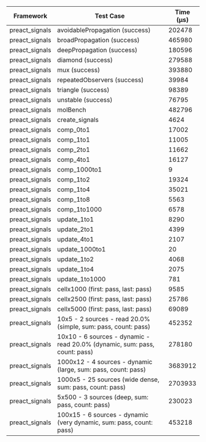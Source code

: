 | Framework | Test Case | Time (μs) |
| --- | --- | --- |
| preact_signals | avoidablePropagation (success) | 202478 |
| preact_signals | broadPropagation (success) | 465980 |
| preact_signals | deepPropagation (success) | 180596 |
| preact_signals | diamond (success) | 279588 |
| preact_signals | mux (success) | 393880 |
| preact_signals | repeatedObservers (success) | 39984 |
| preact_signals | triangle (success) | 98389 |
| preact_signals | unstable (success) | 76795 |
| preact_signals | molBench | 482796 |
| preact_signals | create_signals | 4624 |
| preact_signals | comp_0to1 | 17002 |
| preact_signals | comp_1to1 | 11005 |
| preact_signals | comp_2to1 | 11662 |
| preact_signals | comp_4to1 | 16127 |
| preact_signals | comp_1000to1 | 9 |
| preact_signals | comp_1to2 | 19324 |
| preact_signals | comp_1to4 | 35021 |
| preact_signals | comp_1to8 | 5563 |
| preact_signals | comp_1to1000 | 6578 |
| preact_signals | update_1to1 | 8290 |
| preact_signals | update_2to1 | 4399 |
| preact_signals | update_4to1 | 2107 |
| preact_signals | update_1000to1 | 20 |
| preact_signals | update_1to2 | 4068 |
| preact_signals | update_1to4 | 2075 |
| preact_signals | update_1to1000 | 781 |
| preact_signals | cellx1000 (first: pass, last: pass) | 9585 |
| preact_signals | cellx2500 (first: pass, last: pass) | 25786 |
| preact_signals | cellx5000 (first: pass, last: pass) | 69089 |
| preact_signals | 10x5 - 2 sources - read 20.0% (simple, sum: pass, count: pass) | 452352 |
| preact_signals | 10x10 - 6 sources - dynamic - read 20.0% (dynamic, sum: pass, count: pass) | 278180 |
| preact_signals | 1000x12 - 4 sources - dynamic (large, sum: pass, count: pass) | 3683912 |
| preact_signals | 1000x5 - 25 sources (wide dense, sum: pass, count: pass) | 2703933 |
| preact_signals | 5x500 - 3 sources (deep, sum: pass, count: pass) | 230023 |
| preact_signals | 100x15 - 6 sources - dynamic (very dynamic, sum: pass, count: pass) | 453218 |
